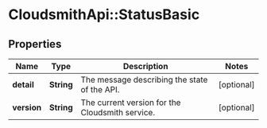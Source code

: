 # CloudsmithApi::StatusBasic

## Properties
Name | Type | Description | Notes
------------ | ------------- | ------------- | -------------
**detail** | **String** | The message describing the state of the API. | [optional] 
**version** | **String** | The current version for the Cloudsmith service. | [optional] 


